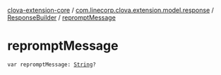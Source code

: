 [clova-extension-core](../../index.md) / [com.linecorp.clova.extension.model.response](../index.md) / [ResponseBuilder](index.md) / [repromptMessage](./reprompt-message.md)

# repromptMessage

`var repromptMessage: `[`String`](https://kotlinlang.org/api/latest/jvm/stdlib/kotlin/-string/index.html)`?`